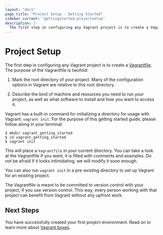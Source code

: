 ```yaml
---
layout: "docs"
page_title: "Project Setup - Getting Started"
sidebar_current: "gettingstarted-projectsetup"
description: |-
  The first step in configuring any Vagrant project is to create a Vagrantfile.
---
```


# Project Setup

The first step in configuring any Vagrant project is to create a
[Vagrantfile](/docs/vagrantfile/). The purpose of the
Vagrantfile is twofold:

1. Mark the root directory of your project. Many of the configuration
   options in Vagrant are relative to this root directory.

2. Describe the kind of machine and resources you need to run your project,
   as well as what software to install and how you want to access it.

Vagrant has a built-in command for initializing a directory for usage
with Vagrant: `vagrant init`. For the purpose of this getting started guide,
please follow along in your terminal:

```
$ mkdir vagrant_getting_started
$ cd vagrant_getting_started
$ vagrant init
```

This will place a `Vagrantfile` in your current directory. You can
take a look at the Vagrantfile if you want, it is filled with comments
and examples. Do not be afraid if it looks intimidating, we will modify it
soon enough.

You can also run `vagrant init` in a pre-existing directory to
set up Vagrant for an existing project.

The Vagrantfile is meant to be committed to version control with
your project, if you use version control. This way, every person working
with that project can benefit from Vagrant without any upfront work.

## Next Steps

You have successfully created your first project environment. Read on to learn
more about [Vagrant boxes](/docs/getting-started/boxes.html).
